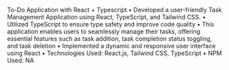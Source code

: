 To-Do Application with React + Typescript
• Developed a user-friendly Task Management Application using React, TypeScript, and Tailwind CSS.
• Utilized TypeScript to ensure type safety and improve code quality
• This application enables users to seamlessly manage their tasks, offering essential features such as task addition, task completion status toggling, and task deletion
• Implemented a dynamic and responsive user interface using React
• Technologies Used: React.js, Tailwind CSS, TypeScript
• NPM Used: NA
